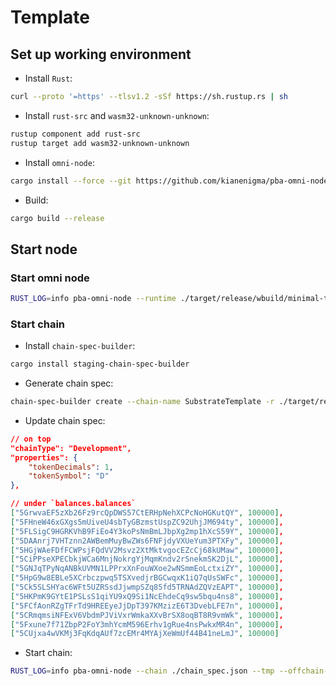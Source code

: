 # Template

## Set up working environment

- Install `Rust`:

```sh
curl --proto '=https' --tlsv1.2 -sSf https://sh.rustup.rs | sh
```

- Install `rust-src` and `wasm32-unknown-unknown`:
```sh
rustup component add rust-src
rustup target add wasm32-unknown-unknown
```

- Install `omni-node`:
```sh
cargo install --force --git https://github.com/kianenigma/pba-omni-node.git
```

- Build:

```sh
cargo build --release
```

## Start node

### Start omni node

```sh
RUST_LOG=info pba-omni-node --runtime ./target/release/wbuild/minimal-template-runtime/minimal_template_runtime.wasm --tmp --offchain-worker always
```

### Start chain

- Install `chain-spec-builder`:
```sh
cargo install staging-chain-spec-builder
```

- Generate chain spec:
```sh
chain-spec-builder create --chain-name SubstrateTemplate -r ./target/release/wbuild/minimal-template-runtime/minimal_template_runtime.wasm default
```

- Update chain spec:
```json
// on top
"chainType": "Development",
"properties": {
    "tokenDecimals": 1,
    "tokenSymbol": "D"
},

```
```json
// under `balances.balances`
["5GrwvaEF5zXb26Fz9rcQpDWS57CtERHpNehXCPcNoHGKutQY", 100000],
["5FHneW46xGXgs5mUiveU4sbTyGBzmstUspZC92UhjJM694ty", 100000],
["5FLSigC9HGRKVhB9FiEo4Y3koPsNmBmLJbpXg2mp1hXcS59Y", 100000],
["5DAAnrj7VHTznn2AWBemMuyBwZWs6FNFjdyVXUeYum3PTXFy", 100000],
["5HGjWAeFDfFCWPsjFQdVV2Msvz2XtMktvgocEZcCj68kUMaw", 100000],
["5CiPPseXPECbkjWCa6MnjNokrgYjMqmKndv2rSnekmSK2DjL", 100000],
["5GNJqTPyNqANBkUVMN1LPPrxXnFouWXoe2wNSmmEoLctxiZY", 100000],
["5HpG9w8EBLe5XCrbczpwq5TSXvedjrBGCwqxK1iQ7qUsSWFc", 100000],
["5Ck5SLSHYac6WFt5UZRSsdJjwmpSZq85fd5TRNAdZQVzEAPT", 100000],
["5HKPmK9GYtE1PSLsS1qiYU9xQ9Si1NcEhdeCq9sw5bqu4ns8", 100000],
["5FCfAonRZgTFrTd9HREEyeJjDpT397KMzizE6T3DvebLFE7n", 100000],
["5CRmqmsiNFExV6VbdmPJViVxrWmkaXXvBrSX8oqBT8R9vmWk", 100000],
["5Fxune7f71ZbpP2FoY3mhYcmM596Erhv1gRue4nsPwkxMR4n", 100000],
["5CUjxa4wVKMj3FqKdqAUf7zcEMr4MYAjXeWmUf44B41neLmJ", 100000]
```

- Start chain:
```sh
RUST_LOG=info pba-omni-node --chain ./chain_spec.json --tmp --offchain-worker always
```
